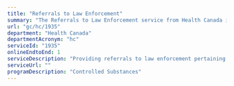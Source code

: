 ```yaml
---
title: "Referrals to Law Enforcement"
summary: "The Referrals to Law Enforcement service from Health Canada is available end-to-end online, according to the GC Service Inventory."
url: "gc/hc/1935"
department: "Health Canada"
departmentAcronym: "hc"
serviceId: "1935"
onlineEndtoEnd: 1
serviceDescription: "Providing referrals to law enforcement pertaining to regulated parties when criminal activity is suspected or detected. (CSCB)"
serviceUrl: ""
programDescription: "Controlled Substances"
---
```

